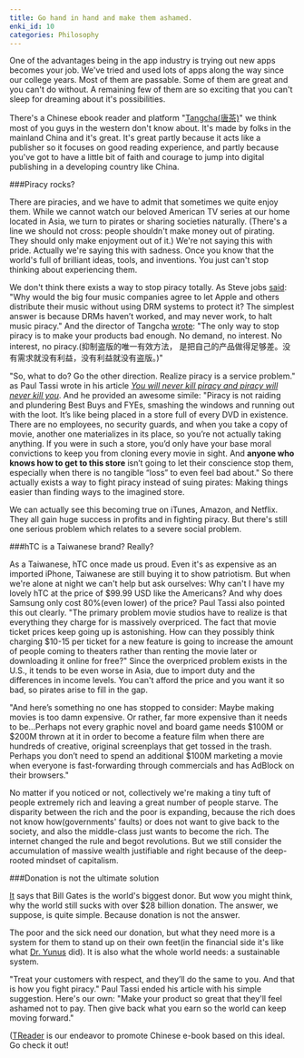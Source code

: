 ```yaml
---
title: Go hand in hand and make them ashamed.
enki_id: 10
categories: Philosophy
---
```

One of the advantages being in the app industry is trying out new apps becomes your job. We've tried and used lots of apps along the way since our college years. Most of them are passable. Some of them are great and you can't do without. A remaining few of them are so exciting that you can't sleep for dreaming about it's possibilities.

There's a Chinese ebook reader and platform "[Tangcha(唐茶)](http://tangcha.tc/)" we think most of you guys in the western don't know about. It's made by folks in the mainland China and it's great. It's great partly because it acts like a publisher so it focuses on good reading experience, and partly because you've got to have a little bit of faith and courage to jump into digital publishing in a developing country like China.

###Piracy rocks?

There are piracies, and we have to admit that sometimes we quite enjoy them. While we cannot watch our beloved American TV series at our home located in Asia, we turn to pirates or sharing societies naturally. (There's a line we should not cross: people shouldn't make money out of pirating. They should only make enjoyment out of it.) We're not saying this with pride. Actually we're saying this with sadness. Once you know that the world's full of brilliant ideas, tools, and inventions. You just can't stop thinking about experiencing them.

We don't think there exists a way to stop piracy totally. As Steve jobs [said](http://www.apple.com/fr/hotnews/thoughtsonmusic/): "Why would the big four music companies agree to let Apple and others distribute their music without using DRM systems to protect it? The simplest answer is because DRMs haven’t worked, and may never work, to halt music piracy." And the director of Tangcha [wrote](http://blog.tangcha.tc/2012/01/drm-and-ebook-piracy/): "The only way to stop piracy is to make your products bad enough. No demand, no interest. No interest, no piracy.(抑制盗版的唯一有效方法， 是把自己的产品做得足够差。没有需求就没有利益，没有利益就没有盗版。)"

"So, what to do? Go the other direction. Realize piracy is a service problem." as Paul Tassi wrote in his article *[You will never kill piracy and piracy will never kill you](http://www.forbes.com/sites/insertcoin/2012/02/03/you-will-never-kill-piracy-and-piracy-will-never-kill-you/)*. And he provided an awesome simile: "Piracy is not raiding and plundering Best Buys and FYEs, smashing the windows and running out with the loot. It’s like being placed in a store full of every DVD in existence. There are no employees, no security guards, and when you take a copy of movie, another one materializes in its place, so you’re not actually taking anything. If you were in such a store, you’d only have your base moral convictions to keep you from cloning every movie in sight. And **anyone who knows how to get to this store** isn’t going to let their conscience stop them, especially when there is no tangible “loss” to even feel bad about." So there actually exists a way to fight piracy instead of suing pirates: Making things easier than finding ways to the imagined store.

We can actually see this becoming true on iTunes, Amazon, and Netflix. They all gain huge success in profits and in fighting piracy. But there's still one serious problem which relates to a severe social problem.

###hTC is a Taiwanese brand? Really?

As a Taiwanese, hTC once made us proud. Even it's as expensive as an imported iPhone, Taiwanese are still buying it to show patriotism. But when we're alone at night we can't help but ask ourselves: Why can't I have my lovely hTC at the price of $99.99 USD like the Americans? And why does Samsung only cost 80%(even lower) of the price? Paul Tassi also pointed this out clearly. "The primary problem movie studios have to realize is that everything they charge for is massively overpriced. The fact that movie ticket prices keep going up is astonishing. How can they possibly think charging $10-15 per ticket for a new feature is going to increase the amount of people coming to theaters rather than renting the movie later or downloading it online for free?" Since the overpriced problem exists in the U.S., it tends to be even worse in Asia, due to import duty and the differences in income levels. You can't afford the price and you want it so bad, so pirates arise to fill in the gap.

"And here’s something no one has stopped to consider: Maybe making movies is too damn expensive. Or rather, far more expensive than it needs to be…Perhaps not every graphic novel and board game needs $100M or $200M thrown at it in order to become a feature film when there are hundreds of creative, original screenplays that get tossed in the trash. Perhaps you don’t need to spend an additional $100M marketing a movie when everyone is fast-forwarding through commercials and has AdBlock on their browsers."

No matter if you noticed or not, collectively we're making a tiny tuft of people extremely rich and leaving a great number of people starve. The disparity between the rich and the poor is expanding, because the rich does not know how(governments' faults) or does not want to give back to the society, and also the middle-class just wants to become the rich. The internet changed the rule and begot revolutions. But we still consider the accumulation of massive wealth justifiable and right because of the deep-rooted mindset of capitalism.

###Donation is not the ultimate solution

[It](http://www.therichest.org/technology/william-gates-net-worth/) says that Bill Gates is the world's biggest donor. But wow you might think, why the world still sucks with over $28 billion donation. The answer, we suppose, is quite simple. Because donation is not the answer.

The poor and the sick need our donation, but what they need more is a  system for them to stand up on their own feet(in the financial side it's like what [Dr. Yunus](http://www.muhammadyunus.org) did). It is also what the whole world needs: a sustainable system.

"Treat your customers with respect, and they’ll do the same to you. And that is how you fight piracy." Paul Tassi ended his article with his simple suggestion. Here's our own: "Make your product so great that they'll feel ashamed not to pay. Then give back what you earn so the world can keep moving forward."

([TReader](http://ttwns.tw/treader) is our endeavor to promote Chinese e-book based on this ideal. Go check it out!
